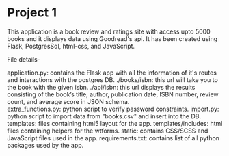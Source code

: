 # Project 1

This application is a book review and ratings site with access upto 5000 books and it displays data using Goodread's api. It has been created using Flask, PostgresSql, html-css, and JavaScript.

File details-

application.py: contains the Flask app with all the information of it's routes and interactions with the postgres DB.
  ./books/isbn: this url will take you to the book with the given isbn.
  ./api/isbn: this url displays the results consisting of the book’s title, author, publication date, ISBN number, review count, and average score in JSON schema.  
extra_functions.py: python script to verify password constraints.
import.py: python script to import data from "books.csv" and insert into the DB.
templates: files containing html5 layout for the app.
templates/includes: html files containing helpers for the wtforms.
static: contains CSS/SCSS and JavaScript files used in the app.
requirements.txt: contains list of all python packages used by the app.
